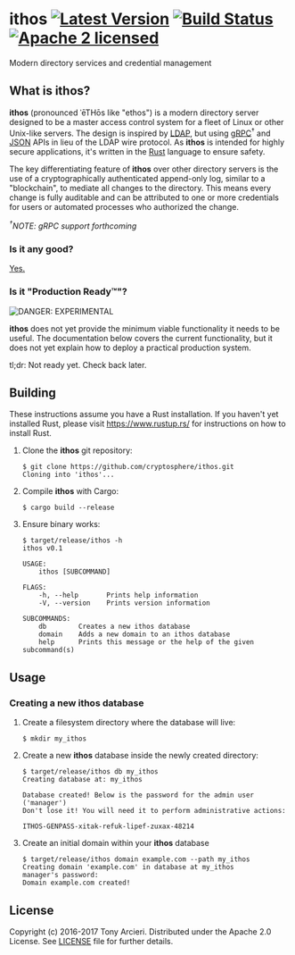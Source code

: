 # ithos [![Latest Version][crate-image]][crate-link] [![Build Status][build-image]][build-link] [![Apache 2 licensed][license-image]][license-link]

[crate-image]: https://img.shields.io/crates/v/ithos.svg
[crate-link]: https://crates.io/crates/ithos
[build-image]: https://travis-ci.org/cryptosphere/ithos.svg?branch=master
[build-link]: https://travis-ci.org/cryptosphere/ithos
[license-image]: https://img.shields.io/badge/license-Apache2-blue.svg
[license-link]: https://github.com/cryptosphere/ithos-rb/blob/master/LICENSE

Modern directory services and credential management

## What is ithos?

**ithos** (pronounced ˈēTHōs like "ethos") is a modern directory server
designed to be a master access control system for a fleet of Linux or other
Unix-like servers. The design is inspired by [LDAP], but using
[gRPC]<sup>†</sup> and [JSON] APIs in lieu of the LDAP wire protocol. As
**ithos** is intended for highly secure applications, it's written in the
[Rust] language to ensure safety.

The key differentiating feature of **ithos** over other directory servers is the
use of a cryptographically authenticated append-only log, similar to a
"blockchain", to mediate all changes to the directory. This means every change
is fully auditable and can be attributed to one or more credentials for users
or automated processes who authorized the change.

*<sup>†</sup>NOTE: gRPC support forthcoming*

[LDAP]: https://en.wikipedia.org/wiki/Lightweight_Directory_Access_Protocol
[gRPC]: http://www.grpc.io/
[JSON]: http://www.json.org
[Rust]: https://www.rust-lang.org/

### Is it any good?

[Yes.](http://news.ycombinator.com/item?id=3067434)

### Is it "Production Ready™"?

![DANGER: EXPERIMENTAL](https://raw.github.com/cryptosphere/cryptosphere/master/images/experimental.png)

**ithos** does not yet provide the minimum viable functionality it needs to
be useful. The documentation below covers the current functionality, but
it does not yet explain how to deploy a practical production system.

tl;dr: Not ready yet. Check back later.

## Building

These instructions assume you have a Rust installation. If you haven't yet
installed Rust, please visit https://www.rustup.rs/ for instructions on how to
install Rust.

1. Clone the **ithos** git repository:

    ```
    $ git clone https://github.com/cryptosphere/ithos.git
    Cloning into 'ithos'...
    ```

2. Compile **ithos** with Cargo:

    ```
    $ cargo build --release
    ```
    
3. Ensure binary works:

    ```
    $ target/release/ithos -h
    ithos v0.1

    USAGE:
        ithos [SUBCOMMAND]

    FLAGS:
        -h, --help       Prints help information
        -V, --version    Prints version information

    SUBCOMMANDS:
        db        Creates a new ithos database
        domain    Adds a new domain to an ithos database
        help      Prints this message or the help of the given subcommand(s)
    ```

## Usage

### Creating a new **ithos** database

1. Create a filesystem directory where the database will live:

    ```
    $ mkdir my_ithos
    ```

2. Create a new **ithos** database inside the newly created directory:

    ```
    $ target/release/ithos db my_ithos
    Creating database at: my_ithos
    
    Database created! Below is the password for the admin user ('manager')
    Don't lose it! You will need it to perform administrative actions:
    
    ITHOS-GENPASS-xitak-refuk-lipef-zuxax-48214
    ```

3. Create an initial domain within your **ithos** database

    ```
    $ target/release/ithos domain example.com --path my_ithos
    Creating domain 'example.com' in database at my_ithos
    manager's password:
    Domain example.com created!
    ```

## License

Copyright (c) 2016-2017 Tony Arcieri. Distributed under the Apache 2.0 License.
See [LICENSE] file for further details.

[LICENSE]: https://github.com/cryptosphere/ithos/blob/master/LICENSE
